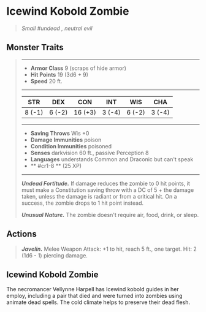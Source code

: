 # Icewind Kobold Zombie
>*Small #undead , neutral evil*
## Monster Traits
>___
>- **Armor Class** 9 (scraps of hide armor)
>- **Hit Points** 19 (3d6 + 9)
>- **Speed** 20 ft.
>___
>|STR|DEX|CON|INT|WIS|CHA|
>|:---:|:---:|:---:|:---:|:---:|:---:|
>|8 (-1)|6 (-2)|16 (+3)|3 (-4)|6 (-2)|3 (-4)|
>___
>- **Saving Throws** Wis +0
>- **Damage Immunities** poison
>- **Condition Immunities** poisoned
>- **Senses** darkvision 60 ft., passive Perception 8
>- **Languages** understands Common and Draconic but can't speak
>- ** #cr1-8 ** (25 XP)
>___
>***Undead Fortitude.*** If damage reduces the zombie to 0 hit points, it must make a Constitution saving throw with a DC of 5 + the damage taken, unless the damage is radiant or from a critical hit. On a success, the zombie drops to 1 hit point instead.  
>
>***Unusual Nature.*** The zombie doesn't require air, food, drink, or sleep.  
>
## Actions
>***Javelin.*** Melee Weapon Attack: +1 to hit, reach 5 ft., one target. Hit: 2 (1d6 - 1) piercing damage.
## Icewind Kobold Zombie
The necromancer Vellynne Harpell has Icewind kobold guides in her employ, including a pair that died and were turned into zombies using animate dead spells. The cold climate helps to preserve their dead flesh.